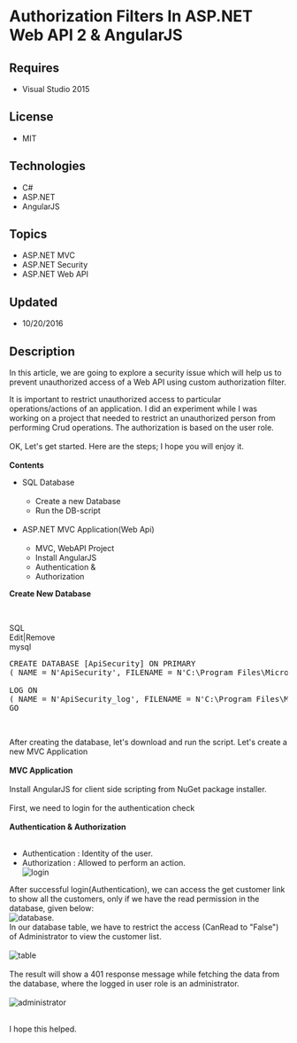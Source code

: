 # Authorization Filters In ASP.NET Web API 2 & AngularJS
## Requires
- Visual Studio 2015
## License
- MIT
## Technologies
- C#
- ASP.NET
- AngularJS
## Topics
- ASP.NET MVC
- ASP.NET Security
- ASP.NET Web API
## Updated
- 10/20/2016
## Description

<p><span>In this article, we are going to explore a security issue which will help us to prevent unauthorized access of a Web API using custom authorization filter.</span></p>
<p>It is important to restrict unauthorized access to particular operations/actions of an application. I did an experiment while&nbsp;I was working on a project that needed to restrict an unauthorized person from performing Crud operations. The authorization
 is based on the user role.<br>
<br>
OK, Let's get started. Here are the steps; I hope you will enjoy it.<br>
<strong><br>
Contents</strong></p>
<ul>
<li>SQL Database<br>
<br>
<ul>
<li>Create a new Database </li><li>Run the DB-script<br>
<br>
</li></ul>
</li><li>ASP.NET MVC Application(Web Api)<br>
<br>
<ul>
<li>MVC, WebAPI Project </li><li>Install AngularJS </li><li>Authentication &amp; </li><li>Authorization </li></ul>
</li></ul>
<p><strong>Create New Database</strong></p>
<p><strong>&nbsp;</strong> </p>
<div class="scriptcode">
<div class="pluginEditHolder" pluginCommand="mceScriptCode">
<div class="title"><span>SQL</span></div>
<div class="pluginLinkHolder"><span class="pluginEditHolderLink">Edit</span>|<span class="pluginRemoveHolderLink">Remove</span></div>
<span class="hidden">mysql</span>

<div class="preview">
<pre class="mysql"><span class="sql__keyword">CREATE</span>&nbsp;<span class="sql__keyword">DATABASE</span>&nbsp;[<span class="sql__id">ApiSecurity</span>]&nbsp;<span class="sql__keyword">ON</span>&nbsp;<span class="sql__keyword">PRIMARY</span>&nbsp;&nbsp;&nbsp;&nbsp;
(&nbsp;<span class="sql__keyword">NAME</span>&nbsp;=&nbsp;<span class="sql__id">N</span><span class="sql__string">'ApiSecurity',&nbsp;FILENAME&nbsp;=&nbsp;N'C:\Program&nbsp;Files\Microsoft&nbsp;SQL&nbsp;Server\MSSQL12.MSSQLSERVER\MSSQL\DATA\ApiSecurity.mdf'</span>&nbsp;,&nbsp;<span class="sql__id">SIZE</span>&nbsp;=&nbsp;<span class="sql__id">3072KB</span>&nbsp;,&nbsp;<span class="sql__id">MAXSIZE</span>&nbsp;=&nbsp;<span class="sql__id">UNLIMITED</span>,&nbsp;<span class="sql__id">FILEGROWTH</span>&nbsp;=&nbsp;<span class="sql__id">1024KB</span>&nbsp;)&nbsp;&nbsp;&nbsp;
&nbsp;
<span class="sql__id">LOG</span>&nbsp;<span class="sql__keyword">ON</span>&nbsp;&nbsp;&nbsp;&nbsp;
(&nbsp;<span class="sql__keyword">NAME</span>&nbsp;=&nbsp;<span class="sql__id">N</span><span class="sql__string">'ApiSecurity_log',&nbsp;FILENAME&nbsp;=&nbsp;N'C:\Program&nbsp;Files\Microsoft&nbsp;SQL&nbsp;Server\MSSQL12.MSSQLSERVER\MSSQL\DATA\ApiSecurity_log.ldf'</span>&nbsp;,&nbsp;<span class="sql__id">SIZE</span>&nbsp;=&nbsp;<span class="sql__id">1024KB</span>&nbsp;,&nbsp;<span class="sql__id">MAXSIZE</span>&nbsp;=&nbsp;<span class="sql__id">2048GB</span>&nbsp;,&nbsp;<span class="sql__id">FILEGROWTH</span>&nbsp;=&nbsp;<span class="sql__number">10</span>%)&nbsp;&nbsp;&nbsp;
<span class="sql__id">GO</span>&nbsp;&nbsp;</pre>
</div>
</div>
</div>
<div class="endscriptcode">&nbsp;</div>
<p></p>
<p><span>After creating the database, let's download&nbsp;and run the script. Let's create a new MVC Application</span><br>
<br>
<strong>MVC Application<br>
<br>
</strong><span>Install&nbsp;AngularJS for client side scripting from NuGet package installer.</span><br>
<br>
<span>First, we need to login for the authentication check</span><br>
<br>
<strong>Authentication &amp; Authorization</strong><span>&nbsp;</span></p>
<ul>
<em>&nbsp;</em>
<li>Authentication : Identity of the user. </li><li>Authorization : Allowed to perform an action.<br>
<img src="http://csharpcorner.mindcrackerinc.netdna-cdn.com/article/authorization-filters-in-asp-net-web-api-2-and-angularjs/Images/image002.png" alt="login">
</li></ul>
<p>After successful login(Authentication), we can access the get customer link to show all the customers, only if we have the read permission in the database, given below:<br>
<img src="http://csharpcorner.mindcrackerinc.netdna-cdn.com/article/authorization-filters-in-asp-net-web-api-2-and-angularjs/Images/image003.jpg" alt="database">.<br>
In our database table, we have to restrict the access (CanRead to &quot;False&quot;) of Administrator to view the customer list.<br>
<br>
<img src="http://csharpcorner.mindcrackerinc.netdna-cdn.com/article/authorization-filters-in-asp-net-web-api-2-and-angularjs/Images/image004.png" alt="table"><br>
<br>
The result will show a 401 response message while fetching the data from the database, where the logged in user role is an administrator.<br>
<br>
<img src="http://csharpcorner.mindcrackerinc.netdna-cdn.com/article/authorization-filters-in-asp-net-web-api-2-and-angularjs/Images/image005.jpg" alt="administrator"><br>
<br>
</p>
<div class="dp-highlighter"></div>
<p><span>I hope this helped.&nbsp;</span></p>
<p>&nbsp;</p>
<p>&nbsp;</p>
<p><span><span><br>
</span></span></p>
